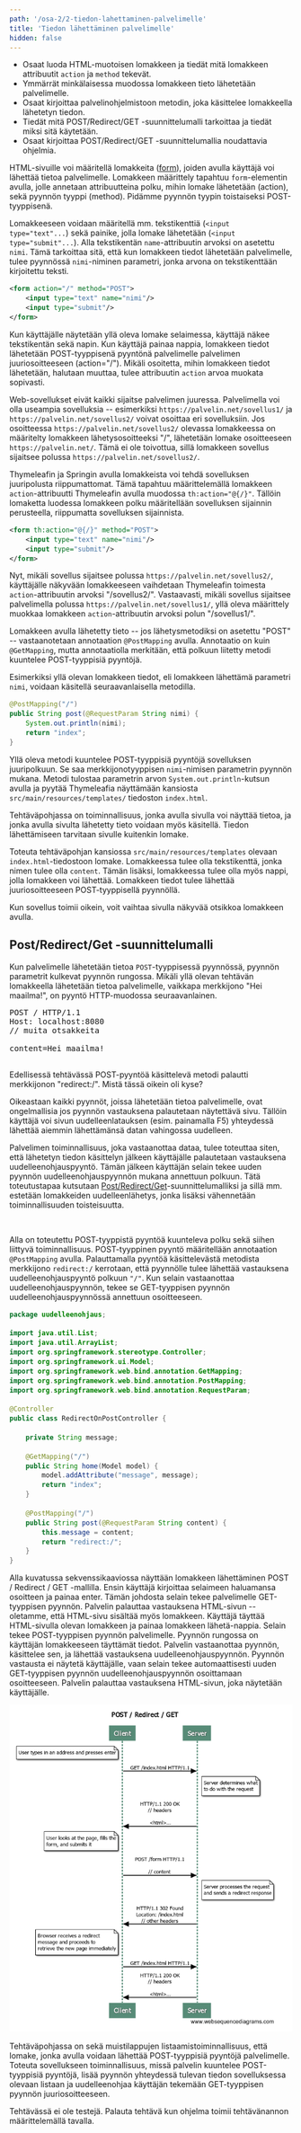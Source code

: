 ```yaml
---
path: '/osa-2/2-tiedon-lahettaminen-palvelimelle'
title: 'Tiedon lähettäminen palvelimelle'
hidden: false
---
```


<text-box variant='learningObjectives' name='Oppimistavoitteet'>

- Osaat luoda HTML-muotoisen lomakkeen ja tiedät mitä lomakkeen attribuutit `action` ja `method` tekevät.
- Ymmärrät minkälaisessa muodossa lomakkeen tieto lähetetään palvelimelle.
- Osaat kirjoittaa palvelinohjelmistoon metodin, joka käsittelee lomakkeella lähetetyn tiedon.
- Tiedät mitä POST/Redirect/GET -suunnittelumalli tarkoittaa ja tiedät miksi sitä käytetään.
- Osaat kirjoittaa POST/Redirect/GET -suunnittelumallia noudattavia ohjelmia.

</text-box>


HTML-sivuille voi määritellä lomakkeita (<a href="http://www.w3schools.com/html/html_forms.asp" target="_blank">form</a>), joiden avulla käyttäjä voi lähettää tietoa palvelimelle. Lomakkeen määrittely tapahtuu `form`-elementin avulla, jolle annetaan attribuutteina polku, mihin lomake lähetetään (action), sekä pyynnön tyyppi (method). Pidämme pyynnön tyypin toistaiseksi POST-tyyppisenä.

Lomakkeeseen voidaan määritellä mm. tekstikenttiä (`<input type="text"...`) sekä painike, jolla lomake lähetetään (`<input type="submit"...`). Alla tekstikentän `name`-attribuutin arvoksi on asetettu `nimi`. Tämä tarkoittaa sitä, että kun lomakkeen tiedot lähetetään palvelimelle, tulee pyynnössä `nimi`-niminen parametri, jonka arvona on tekstikenttään kirjoitettu teksti.

```xml
<form action="/" method="POST">
    <input type="text" name="nimi"/>
    <input type="submit"/>
</form>
```

Kun käyttäjälle näytetään yllä oleva lomake selaimessa, käyttäjä näkee tekstikentän sekä napin. Kun käyttäjä painaa nappia, lomakkeen tiedot lähetetään POST-tyyppisenä pyyntönä palvelimelle palvelimen juuriosoitteeseen (action="/"). Mikäli osoitetta, mihin lomakkeen tiedot lähetetään, halutaan muuttaa, tulee attribuutin `action` arvoa muokata sopivasti.

Web-sovellukset eivät kaikki sijaitse palvelimen juuressa. Palvelimella voi olla useampia sovelluksia -- esimerkiksi `https://palvelin.net/sovellus1/` ja `https://palvelin.net/sovellus2/` voivat osoittaa eri sovelluksiin. Jos osoitteessa `https://palvelin.net/sovellus2/` olevassa lomakkeessa on määritelty lomakkeen lähetysosoitteeksi "/", lähetetään lomake osoitteeseen `https://palvelin.net/`. Tämä ei ole toivottua, sillä lomakkeen sovellus sijaitsee polussa `https://palvelin.net/sovellus2/`.

Thymeleafin ja Springin avulla lomakkeista voi tehdä sovelluksen juuripolusta riippumattomat. Tämä tapahtuu määrittelemällä lomakkeen `action`-attribuutti Thymeleafin avulla muodossa `th:action="@{/}"`. Tällöin lomaketta luodessa lomakkeen polku määritellään sovelluksen sijainnin perusteella, riippumatta sovelluksen sijainnista.

```xml
<form th:action="@{/}" method="POST">
    <input type="text" name="nimi"/>
    <input type="submit"/>
</form>
```

Nyt, mikäli sovellus sijaitsee polussa `https://palvelin.net/sovellus2/`, käyttäjälle näkyvään lomakkeeseen vaihdetaan Thymeleafin toimesta `action`-attribuutin arvoksi "/sovellus2/". Vastaavasti, mikäli sovellus sijaitsee palvelimella polussa `https://palvelin.net/sovellus1/`, yllä oleva määrittely muokkaa lomakkeen `action`-attribuutin arvoksi polun "/sovellus1/".

Lomakkeen avulla lähetetty tieto -- jos lähetysmetodiksi on asetettu "POST" -- vastaanotetaan annotaation `@PostMapping` avulla. Annotaatio on kuin `@GetMapping`, mutta annotaatiolla merkitään, että polkuun liitetty metodi kuuntelee POST-tyyppisiä pyyntöjä.

Esimerkiksi yllä olevan lomakkeen tiedot, eli lomakkeen lähettämä parametri `nimi`, voidaan käsitellä seuraavanlaisella metodilla.

```java
@PostMapping("/")
public String post(@RequestParam String nimi) {
    System.out.println(nimi);
    return "index";
}
```

Yllä oleva metodi kuuntelee POST-tyyppisiä pyyntöjä sovelluksen juuripolkuun. Se saa merkkijonotyyppisen `nimi`-nimisen parametrin pyynnön mukana. Metodi tulostaa parametrin arvon `System.out.println`-kutsun avulla ja pyytää Thymeleafia näyttämään kansiosta `src/main/resources/templates/` tiedoston `index.html`.


<programming-exercise name='Hello Form' tmcname='osa02-Osa02_06.HelloForm'>

Tehtäväpohjassa on toiminnallisuus, jonka avulla sivulla voi näyttää tietoa, ja jonka avulla sivulta lähetetty tieto voidaan myös käsitellä. Tiedon lähettämiseen tarvitaan sivulle kuitenkin lomake.

Toteuta tehtäväpohjan kansiossa `src/main/resources/templates` olevaan `index.html`-tiedostoon lomake. Lomakkeessa tulee olla tekstikenttä, jonka nimen tulee olla `content`. Tämän lisäksi, lomakkeessa tulee olla myös nappi, jolla lomakkeen voi lähettää. Lomakkeen tiedot tulee lähettää juuriosoitteeseen POST-tyyppisellä pyynnöllä.

Kun sovellus toimii oikein, voit vaihtaa sivulla näkyvää otsikkoa lomakkeen avulla.

</programming-exercise>


## Post/Redirect/Get -suunnittelumalli

Kun palvelimelle lähetetään tietoa `POST`-tyyppisessä pyynnössä, pyynnön parametrit kulkevat pyynnön rungossa. Mikäli yllä olevan tehtävän lomakkeella lähetetään tietoa palvelimelle, vaikkapa merkkijono "Hei maailma!", on pyyntö HTTP-muodossa seuraavanlainen.

<pre>
POST / HTTP/1.1
Host: localhost:8080
// muita otsakkeita

content=Hei maailma!

</pre>


Edellisessä tehtävässä POST-pyyntöä käsittelevä metodi palautti merkkijonon "redirect:/". Mistä tässä oikein oli kyse?

Oikeastaan kaikki pyynnöt, joissa lähetetään tietoa palvelimelle, ovat ongelmallisia jos pyynnön vastauksena palautetaan näytettävä sivu. Tällöin käyttäjä voi sivun uudelleenlatauksen (esim. painamalla F5) yhteydessä lähettää aiemmin lähettämänsä datan vahingossa uudelleen.

Palvelimen toiminnallisuus, joka vastaanottaa dataa, tulee toteuttaa siten, että lähetetyn tiedon käsittelyn jälkeen käyttäjälle palautetaan vastauksena uudelleenohjauspyyntö. Tämän jälkeen käyttäjän selain tekee uuden pyynnön uudelleenohjauspyynnön mukana annettuun polkuun. Tätä toteutustapaa kutsutaan <a href="http://en.wikipedia.org/wiki/Post/Redirect/Get" target="_blank">Post/Redirect/Get</a>-suunnittelumalliksi ja sillä mm. estetään lomakkeiden uudelleenlähetys, jonka lisäksi vähennetään toiminnallisuuden toisteisuutta.

<br/>

Alla on toteutettu POST-tyyppistä pyyntöä kuunteleva polku sekä siihen liittyvä toiminnallisuus. POST-tyyppinen pyyntö määritellään annotaation `@PostMapping` avulla. Palauttamalla pyyntöä käsittelevästä metodista merkkijono `redirect:/` kerrotaan, että pyynnölle tulee lähettää vastauksena uudelleenohjauspyyntö polkuun `"/"`. Kun selain vastaanottaa uudelleenohjauspyynnön, tekee se GET-tyyppisen pyynnön uudelleenohjauspyynnössä annettuun osoitteeseen.


```java
package uudelleenohjaus;

import java.util.List;
import java.util.ArrayList;
import org.springframework.stereotype.Controller;
import org.springframework.ui.Model;
import org.springframework.web.bind.annotation.GetMapping;
import org.springframework.web.bind.annotation.PostMapping;
import org.springframework.web.bind.annotation.RequestParam;

@Controller
public class RedirectOnPostController {

    private String message;

    @GetMapping("/")
    public String home(Model model) {
        model.addAttribute("message", message);
        return "index";
    }

    @PostMapping("/")
    public String post(@RequestParam String content) {
        this.message = content;
        return "redirect:/";
    }
}
```

Alla kuvatussa sekvenssikaaviossa näyttään lomakkeen lähettäminen POST / Redirect / GET -mallilla. Ensin käyttäjä kirjoittaa selaimeen haluamansa osoitteen ja painaa enter. Tämän johdosta selain tekee palvelimelle GET-tyyppisen pyynnön. Palvelin palauttaa vastauksena HTML-sivun -- oletamme, että HTML-sivu sisältää myös lomakkeen. Käyttäjä täyttää HTML-sivulla olevan lomakkeen ja painaa lomakkeen lähetä-nappia. Selain tekee POST-tyyppisen pyynnön palvelimelle. Pyynnön rungossa on käyttäjän lomakkeeseen täyttämät tiedot. Palvelin vastaanottaa pyynnön, käsittelee sen, ja lähettää vastauksena uudelleenohjauspyynnön. Pyynnön vastausta ei näytetä käyttäjälle, vaan selain tekee automaattisesti uuden GET-tyyppisen pyynnön uudelleenohjauspyynnön osoittamaan osoitteeseen. Palvelin palauttaa vastauksena HTML-sivun, joka näytetään käyttäjälle.

<img src="../img/post-redirect-get.png" alt="title POST / Redirect / GET;note left of Client: User types in an address and presses enter;Client->Server: GET /index.html HTTP/1.1;note right of Server: Server determines what\nto do with the request;Server->Client: HTTP/1.1 200 OK\n// headers\n\n&lt;html&gt;...;note left of Client: User looks at the page, fills the\nform, and submits it;Client->Server: POST /form HTTP/1.1\n\n// content;note right of Server: Server processes the request\nand sends a redirect response;Server->Client: HTTP/1.1 302 Found\nLocation: /index.html\n// other headers;note left of Client: Browser receives a redirect\nmessage and proceeds to\nretrieve the new page immediately;Client->Server: GET /index.html HTTP/1.1;Server->Client: HTTP/1.1 200 OK\n// headers\n\n&lt;html&gt;...">


<programming-exercise name='Hello POST/Redirect/GET' tmcname='osa02-Osa02_07.HelloPostRedirectGet'>

Tehtäväpohjassa on sekä muistilappujen listaamistoiminnallisuus, että lomake, jonka avulla voidaan lähettää POST-tyyppisiä pyyntöjä palvelimelle. Toteuta sovellukseen toiminnallisuus, missä palvelin kuuntelee POST-tyyppisiä pyyntöjä, lisää pyynnön yhteydessä tulevan tiedon sovelluksessa olevaan listaan ja uudelleenohjaa käyttäjän tekemään GET-tyyppisen pyynnön juuriosoitteeseen.

Tehtävässä ei ole testejä. Palauta tehtävä kun ohjelma toimii tehtävänannon määrittelemällä tavalla.

</programming-exercise>

<quiz id="b96eafe1-ec26-5a01-b6e7-c6e90d7b00a5"></quiz>
